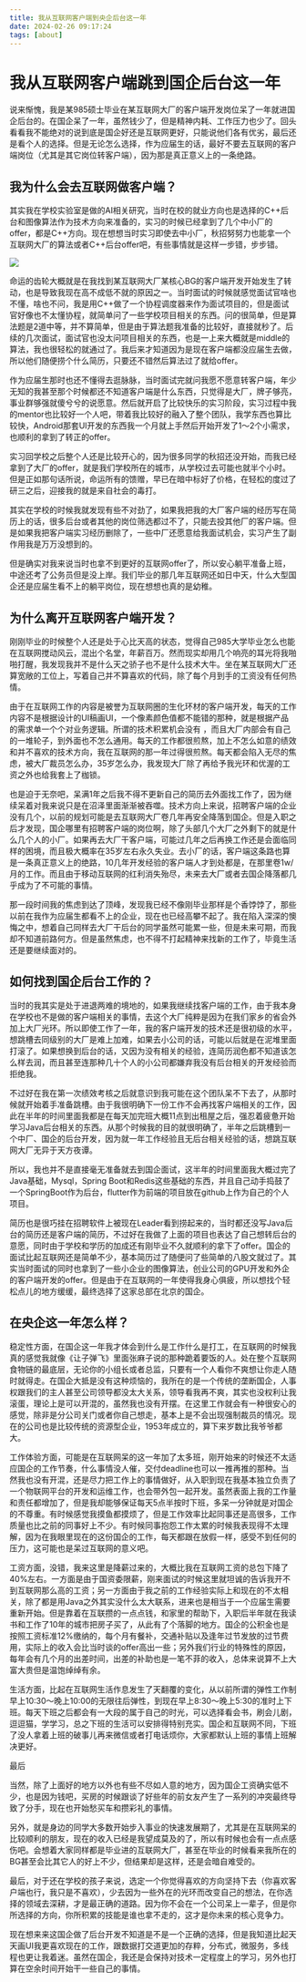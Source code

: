 ```yaml
---
title: 我从互联网客户端到央企后台这一年
date: 2024-02-26 09:17:24
tags: [about]
---
```


# 我从互联网客户端跳到国企后台这一年

​
说来惭愧，我是某985硕士毕业在某互联网大厂的客户端开发岗位呆了一年就进国企后台的。​在国企呆了一年，虽然钱少了，但是精神内耗、工作压力也少了。回头看看我不能绝对的说到底是国企好还是互联网更好，只能说他们各有优劣，最后还是看个人的选择。但是无论怎么选择，作为应届生的话，最好不要去互联网的客户端岗位（尤其是其它岗位转客户端），因为那是真正意义上的一条绝路。

## 我为什么会去互联网做客户端？

其实我在学校实验室是做的AI相关研究，当时在校的就业方向也是选择的C++后台和图像算法作为技术方向来准备的，实习的时候已经拿到了几个中小厂的offer，都是C++方向。现在想想当时实习即使去中小厂，秋招努努力也能拿一个互联网大厂的算法或者C++后台offer吧，有些事情就是这样一步错，步步错。

![](/images/img_2.png)

命运的齿轮大概就是在我找到某互联网大厂某核心BG的客户端开发开始发生了转动，也是导致我现在高不成低不就的原因之一。当时面试的时候就感觉面试官啥也不懂，啥也不问，我是用C++做了一个协程调度器来作为面试项目的，但是面试官好像也不太懂协程，就简单问了一些学校项目相关的东西。问的很简单，但是算法题是2道中等，并不算简单，但是由于算法题我准备的比较好，直接就秒了。后续的几次面试，面试官也没太问项目相关的东西，也是一上来大概就是middle的算法，我也很轻松的就通过了。我后来才知道因为是现在客户端都没应届生去做，所以他们随便捞个什么简历，只要还不错然后算法过了就给offer。

作为应届生那时也还不懂得去逛脉脉，当时面试完就问我愿不愿意转客户端，年少无知的我甚至那个时候都还不知道客户端是什么东西，只觉得是大厂，牌子够亮，事业群够强就傻兮兮的说愿意。然后就开启了比较快乐的实习阶段，实习过程中我的mentor也比较好一个人吧，带着我比较好的融入了整个团队，我学东西也算比较快，Android那套UI开发的东西我一个月就上手然后开始开发了1～2个小需求，也顺利的拿到了转正的offer。

实习回学校之后整个人还是比较开心的，因为很多同学的秋招还没开始，而我已经拿到了大厂的offer，就是我们学校所在的城市，从学校过去可能也就半个小时。但是正如那句话所说，命运所有的馈赠，早已在暗中标好了价格，在轻松的度过了研三之后，迎接我的就是来自社会的毒打。

其实在学校的时候我就发现有些不对劲了，如果我把我的大厂客户端的经历写在简历上的话，很多后台或者其他的岗位筛选都过不了，只能去投其他厂的客户端。但是如果我把客户端实习经历删除了，一些中厂还愿意给我面试机会，实习产生了副作用我是万万没想到的。

但是确实对我来说当时也拿不到更好的互联网offer了，所以安心躺平准备上班，中途还考了公务员但是没上岸。我们毕业的那几年互联网还如日中天，什么大型国企还是应届生看不上的躺平岗位，现在想想也真的是幼稚。

## 为什么离开互联网客户端开发？

刚刚毕业的时候整个人还是处于心比天高的状态，觉得自己985大学毕业怎么也能在互联网搅动风云，混出个名堂，年薪百万。然而现实却用几个响亮的耳光将我啪啪打醒，我发现我并不是什么天之骄子也不是什么技术大牛。坐在某互联网大厂还算宽敞的工位上，写着自己并不算喜欢的代码，除了每个月到手的工资没有任何热情。

由于在互联网工作的内容是被誉为互联网圈的生化环材的客户端开发，每天的工作内容不是根据设计的UI稿画UI，一个像素颜色值都不能错的那种，就是根据产品的需求单一个个对业务逻辑。所谓的技术积累机会没有 ，而且大厂内部会有自己的一堆轮子，到外面也不怎么通用。每天的工作都很煎熬，加上不怎么如意的绩效和并不喜欢的技术方向，我在互联网的那一年过得很煎熬。每天都会陷入无尽的焦虑，被大厂裁员怎么办，35岁怎么办，我发现大厂除了再给予我光环和优渥的工资之外也给我套上了枷锁。

也是迫于无奈吧，呆满1年之后我不得不更新自己的简历去外面找工作了，因为继续呆着对我来说只是在沼泽里面渐渐被吞噬。技术方向上来说，招聘客户端的企业没有几个，以前的规划可能是去互联网大厂卷几年再安全降落到国企。但是入职之后才发现，国企哪里有招聘客户端的岗位啊，除了头部几个大厂之外剩下的就是什么几个人的小厂。如果再去大厂干客户端，可能过几年之后再换工作还是会面临同样的困境，而且极大概率在35岁左右永久失业。去小厂的话，客户端这条路也算是一条真正意义上的绝路，10几年开发经验的客户端人才到处都是，在那里卷1w/月的工作。而且由于移动互联网的红利消失殆尽，未来去大厂或者去国企降落都几乎成为了不可能的事情。

那一段时间我的焦虑到达了顶峰，发现我已经不像刚毕业那样是个香饽饽了，那些以前在我作为应届生都看不上的企业，现在也已经高攀不起了。我在陷入深深的懊悔之中，想着自己同样去大厂干后台的同学虽然可能累一些，但是未来可期，而我却不知道前路何方。但是虽然焦虑，也不得不打起精神来找新的工作了，毕竟生活还是要继续面对的。

## 如何找到国企后台工作的？

当时的我其实是处于进退两难的境地的，如果我继续找客户端的工作，由于我本身在学校也不是做的客户端相关的事情，去这个大厂纯粹是因为在我们家乡的省会外加上大厂光环。所以即使工作了一年，我的客户端开发的技术还是很初级的水平，想跳槽去同级别的大厂是难上加难，如果去小公司的话，可能以后就是在泥堆里面打滚了。如果想换到后台的话，又因为没有相关的经验，连简历润色都不知道该怎么样去润，而且甚至连那种几十个人的小公司都嫌弃我没有后台相关的开发经验而拒绝我。

不过好在我在第一次绩效考核之后就意识到我可能在这个团队呆不下去了，从那时候就开始着手准备跳槽。由于我很明确下一份工作不会再找客户端相关的工作，因此在半年的时间里面我都是在每天加完班大概11点到出租屋之后，强忍着疲惫开始学习Java后台相关的东西。从那个时候我的目的就很明确了，半年之后跳槽到一个中厂、国企的后台开发，因为就一年工作经验且无后台相关经验的话，想跳互联网大厂无异于天方夜谭。

所以，我也并不是直接毫无准备就去到国企面试，这半年的时间里面我大概过完了Java基础，Mysql，Spring Boot和Redis这些基础的东西，并且自己动手捣鼓了一个SpringBoot作为后台，flutter作为前端的项目放在github上作为自己的个人项目。

简历也是很巧挂在招聘软件上被现在Leader看到捞起来的，当时都还没写Java后台的简历还是客户端的简历，不过好在我做了上面的项目也表达了自己想转后台的意愿，同时由于学校和学历的加成还有刚毕业不久就顺利的拿下了offer。国企的面试比起互联网还是简单不少，基本简历过了随便问了些简单的八股文就过了。其实当时面试的同时也拿到了一些小企业的图像算法，创业公司的GPU开发和外企的客户端开发的offer。但是由于在互联网的一年使得我身心俱疲，所以想找个轻松点儿的地方缓缓，最终选择了这家总部在北京的国企。

## 在央企这一年怎么样？

稳定性方面，在国企这一年我才体会到什么是工作什么是打工，在互联网的时候我真的感觉我就像《让子弹飞》里面张麻子说的那种跪着要饭的人。处在整个互联网食物链的最底层，无论你的小组长或者总监，只要有一个人看你不爽想让你走人随时就得走。在国企大抵是没有这种烦恼的，我所在的是一个传统的垄断国企，人事权跟我们的主人甚至公司领导都没太大关系，领导看我再不爽，其实也没权利让我滚蛋，理论上是可以开混的，虽然我也没有开摆。在这里工作就会有一种很安心的感觉，除非是分公司关门或者你自己想走，基本上是不会出现强制裁员的情况。现在的公司也是比较传统的资源型企业，1953年成立的，算下来岁数比我爷爷都大。

工作体验方面，可能是在互联网呆的这一年加了太多班，刚开始来的时候还不太适应国企的工作节奏，什么事情没人催，交付deadline也可以一推再推的那种。当然我也没有开混，还是尽力把工作上的事情做好，从入职到现在我基本独立负责了一个物联网平台的开发和运维工作，也会带外包一起开发。虽然表面上我的工作量和责任都增加了，但是我却能够保证每天5点半按时下班，多呆一分钟就是对国企的不尊重。有时候感觉我摸鱼都摸烦了，但是工作效率比起同事还是高很多，工作质量也比之前的同事好上不少。有时候同事抱怨工作太累的时候我表现得不太理解，因为在我眼里现在的这份国企的工作，每天都跟在放假一样，感受不到任何的压力，这可能也是呆过互联网的意义吧。

工资方面，没错，我来这里是降薪过来的，大概比我在互联网工资的总包下降了40%左右。一方面是由于国资委限薪，刚来面试的时候这里就坦诚的告诉我开不到互联网那么高的工资；另一方面由于我之前的工作经验实际上和现在的不太相关，除了都是用Java之外其实没什么太大联系，进来也是相当于一个应届生需要重新开始。但是靠着在互联攒的一点点钱，和家里的帮助下，入职后半年就在我读书和工作了10年的城市把房子买了，从此有了个落脚的地方。国企的公积金也是按照工资标准12%缴纳的，每个月有餐补，交通补贴以及逢年过节发放的过节费用，实际上的收入会比当时谈的offer高出一些；另外我们行业的特殊性的原因，每年会有几个月的出差时间，出差的补助也是一笔不菲的收入，总体来说算不上大富大贵但是温饱绰绰有余。

生活方面，比起在互联网生活作息发生了天翻覆的变化，从以前所谓的弹性工作制早上10:30～晚上10:00的无限往后弹性，到现在早上8:30～晚上5:30的准时上下班。每天下班之后都会有一大段的属于自己的时光，可以选择看会书，刷会儿剧，逗逗猫，学学习，总之下班的生活可以安排得特别充实。国企和互联网不同，下班了没人拿着上班的破事儿再来微信或者打电话烦你，大家都默认上班的事情上班解决更好。

最后

当然，除了上面好的地方以外也有些不尽如人意的地方，因为国企工资确实低不少，也是因为钱吧，买房的时候跟谈了好些年的前女友产生了一系列的冲突最终导致了分手，现在也开始愁买车和攒彩礼的事情。

另外，就是身边的同学大多数开始步入事业的快速发展期了，尤其是在互联网呆的比较顺利的朋友，现在的收入已经是我望成莫及的了，所以有时候也会有一点点感伤吧。会想着大家同样都是毕业进的互联网大厂，甚至在毕业的时候看来我所在的BG甚至会比其它人的好上不少，但结果却是这样，还是会暗自难受的。

最后，对于还在学校的孩子来说，选定一个你觉得喜欢的方向坚持下去（你喜欢客户端也行，我只是不喜欢），少去因为一些外在的光环而改变自己的想法，在你选择的领域去深耕，才是最正确的道路。因为你不会在一个公司呆上一辈子，但是你所选择的方向，你所积累的技能是谁也拿不走的，这才是你未来的核心竞争力。

现在想来来这国企做了后台开发不知道是不是一个正确的选择，但是我知道比起天天画UI我更喜欢现在的工作，跟数据打交道更加的存粹，分布式，微服务，多线程也更让我着迷。虽然在国企，我还是会保持对技术一定程度上的学习，另外也打算在空余时间开始干一些自己的事情。